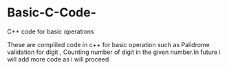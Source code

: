# Basic-C-Code-
C++ code for basic operations

These are compliled code in c++ for basic operation such as Palidrome validation for digit , Counting number of digit in the given number.In future i will add more code as i will proceed
